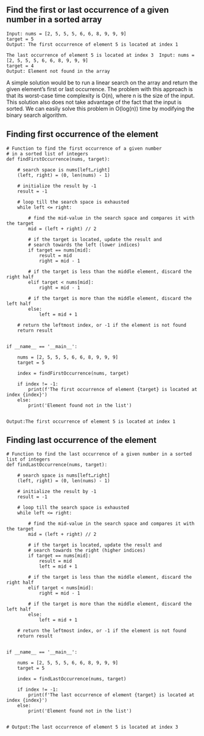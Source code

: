 ## Find the first or last occurrence of a given number in a sorted array
```
Input: nums = [2, 5, 5, 5, 6, 6, 8, 9, 9, 9]
target = 5 
Output: The first occurrence of element 5 is located at index 1

The last occurrence of element 5 is located at index 3  Input: nums = [2, 5, 5, 5, 6, 6, 8, 9, 9, 9]
target = 4 
Output: Element not found in the array
```
A simple solution would be to run a linear search on the array and return the given element’s first or last occurrence. The problem with this approach is that its worst-case time complexity is O(n), where n is the size of the input. This solution also does not take advantage of the fact that the input is sorted. We can easily solve this problem in O(log(n)) time by modifying the binary search algorithm.


## Finding first occurrence of the element
```
# Function to find the first occurrence of a given number
# in a sorted list of integers
def findFirstOccurrence(nums, target):
 
    # search space is nums[left…right]
    (left, right) = (0, len(nums) - 1)
 
    # initialize the result by -1
    result = -1
 
    # loop till the search space is exhausted
    while left <= right:
 
        # find the mid-value in the search space and compares it with the target
        mid = (left + right) // 2
 
        # if the target is located, update the result and
        # search towards the left (lower indices)
        if target == nums[mid]:
            result = mid
            right = mid - 1
 
        # if the target is less than the middle element, discard the right half
        elif target < nums[mid]:
            right = mid - 1
 
        # if the target is more than the middle element, discard the left half
        else:
            left = mid + 1
 
    # return the leftmost index, or -1 if the element is not found
    return result
 
 
if __name__ == '__main__':
 
    nums = [2, 5, 5, 5, 6, 6, 8, 9, 9, 9]
    target = 5
 
    index = findFirstOccurrence(nums, target)
 
    if index != -1:
        print(f'The first occurrence of element {target} is located at index {index}')
    else:
        print('Element found not in the list')
 

Output:The first occurrence of element 5 is located at index 1
```
## Finding last occurrence of the element
```
# Function to find the last occurrence of a given number in a sorted list of integers
def findLastOccurrence(nums, target):
 
    # search space is nums[left…right]
    (left, right) = (0, len(nums) - 1)
 
    # initialize the result by -1
    result = -1
 
    # loop till the search space is exhausted
    while left <= right:
 
        # find the mid-value in the search space and compares it with the target
        mid = (left + right) // 2
 
        # if the target is located, update the result and
        # search towards the right (higher indices)
        if target == nums[mid]:
            result = mid
            left = mid + 1
 
        # if the target is less than the middle element, discard the right half
        elif target < nums[mid]:
            right = mid - 1
 
        # if the target is more than the middle element, discard the left half
        else:
            left = mid + 1
 
    # return the leftmost index, or -1 if the element is not found
    return result
 
 
if __name__ == '__main__':
 
    nums = [2, 5, 5, 5, 6, 6, 8, 9, 9, 9]
    target = 5
 
    index = findLastOccurrence(nums, target)
 
    if index != -1:
        print(f'The last occurrence of element {target} is located at index {index}')
    else:
        print('Element found not in the list')
 

# Output:The last occurrence of element 5 is located at index 3
```